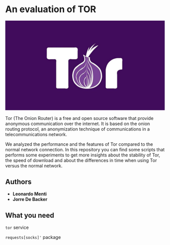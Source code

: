 # An evaluation of TOR

![tor](./images/tor-logo.jpg)


Tor (The Onion Router) is a free and open source software that provide
anonymous communication over the internet. It is based on the onion routing
protocol, an anonymization technique of communications in a 
telecommunications network. 

We analyzed the performance and the features of Tor
compared to the normal network connection. In this repository
you can find some scripts that performs some experiments
to get more insights about the stability of Tor, the speed
of download and about the differences in time when using Tor
versus the normal network.

## Authors

- **Leonardo Menti**
- **Jorre De Backer**

## What you need

`tor` service

`requests[socks]'` package
